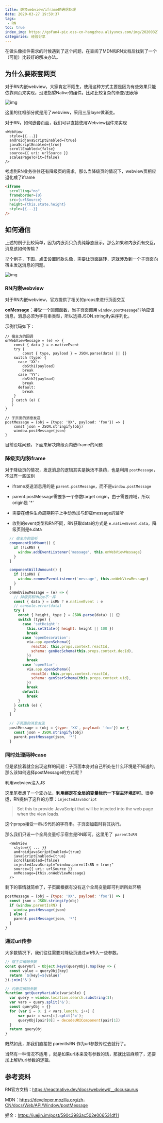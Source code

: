 ```yaml
---
title: 嵌套webview/iframe的通信处理
date: 2020-03-27 19:50:37
tags: 
 - RN
toc: true
index_img: https://gofun4-pic.oss-cn-hangzhou.aliyuncs.com/img/20200327215829.png
categories: 经验分享
---
```


在做头像挂件需求的时候遇到了这个问题，在查阅了MDN和RN文档后找到了一个（可能）比较好的解决办法。

## 为什么要嵌套网页

对于RN内嵌webview，大家肯定不陌生，使用这种方式主要是因为有些效果只能依靠网页来实现，没法指望Native的组件。比如比较复杂的渐变/图表等

<!--more-->

![img](https://gofun4-pic.oss-cn-hangzhou.aliyuncs.com/img/20200327215519.png)

这里的红框部分就是用了webview，采用三层layer做渐变。

对于RN，如何嵌套页面，我们可以直接使用Webview组件来实现


```react
<WebView
  style={{...}}
  androidjavaScriptEnabled={true} 
  javaScriptEnabled={true} 
  scrollEnabled={false}
  source={{ uri: urlSource }}
  scalesPageToFit={false}
/>
```

考虑到RN业务往往还有降级页的需求，那么当降级页的情况下，webview页相应退化成了iframe
```html
<iframe 
  scrolling="no"
  frameborder={0}
  src={urlSource}
  height={this.state.height}
  style={{...}}
/>
```

## 如何通信

上述的例子比较简单，因为内嵌页只负责纯静态展示。那么如果和内嵌页有交互，消息该如何传输？

举个例子，下图，点击设置同款头像，需要让页面跳转，这就涉及到一个子页面向宿主发送消息的问题。

![img](https://gofun4-pic.oss-cn-hangzhou.aliyuncs.com/img/20200327215602.png)

### RN内嵌webview

对于RN内嵌webview，官方提供了相关的props来进行页面交互

**onMessage**：接受一个回调函数，当子页面调用 `window.postMessage`时响应该消息，消息必须为字符串类型，所以选择JSON.stringify来序列化。

示例代码如下：

```react
// 宿主方的回调 
onWebViewMessage = (e) => {
	const { data } = e.nativeEvent
	try {
		const { type, payload } = JSON.parse(data) || {}
    switch (type) {
      case 'XX':     
        doSth1(payload)
        break
      case 'YY':
        doSth2(payload)
        break
      default:
        break
    }
   } catch (e) {
   }
}

// 子页面的消息发送
postMessage = (obj = {type: 'XX', payload: 'foo'}) => {
	const json = JSON.stringify(obj)
	window.postMessage(json)
}
```

目前没啥问题，下面来解决降级页内嵌iframe的问题

### 降级页内嵌iframe

对于降级页的情况，发送消息的逻辑其实是换汤不换药，也是利用 `postMessage`，不过有一些区别

- iframe发送消息用的是 `parent.postMessage`，而不是`window.postMessage`

- parent.postMessage需要多一个参数target origin，由于需要跨域，所以origin是 '*'

- 需要在组件生命周期钩子上手动添加与卸载message的监听

- 收到的event类型和RN不同，RN获取data的方式是 `e.nativeEvent.data`，降级页则是e.data

```js
  // 宿主方的监听
  componentDidMount() {
    if (!isRN) {
      window.addEventListener('message', this.onWebViewMessage)
    }
  }

  componentWillUnmount() {
    if (!isRN) {
      window.removeEventListener('message', this.onWebViewMessage)
    }
  }
  onWebViewMessage = (e) => {
    // 降级页和RN的e不一样
    const { data } = isRN ? e.nativeEvent : e
    // console.error(data)
    try {
      const { height, type } = JSON.parse(data) || {}
      switch (type) {
        case 'setHeight':
          this.setState({ height: height || 100 })
          break
        case 'openDecoration':
          via.app.openSchema({
            reactId: this.props.context.reactId,
            schema: genDecSchema(this.props.context.decId),
          })
          break
        case 'openStar':
          via.app.openSchema({
            reactId: this.props.context.reactId,
            schema: genStarSchema(this.props.context.uid),
          })
          break
        default:
          break
      }
    } catch (e) {
    }
  }
  
  // 子页面的消息发送
  postMessage = (obj = {type: 'XX', payload: 'foo'}) => {
    const json = JSON.stringify(obj)
    parent.postMessage(json, '*')
  }
```

### 同时处理两种case

但是紧接着就会出现这样的问题：子页面本身对自己所处在什么环境是不知道的。那么该如何选择postMessage的方式呢？

利用webview注入JS

这里笔者想了一个笨办法，**利用绑定在全局的变量标示一下宿主环境即可**。很幸运，RN提供了这样的方案：`injectedJavaScript`

>  Set this to provide JavaScript that will be injected into the web page when the view loads.

这个props接受一串JS代码的字符串。子页面加载时将其执行。

那么我们只设一个全局变量标示宿主是RN即可。这里用了` parentIsRN`

```react
  <WebView
    style={{ ... }}
    androidjavaScriptEnabled={true} 
    javaScriptEnabled={true} 
    scrollEnabled={false}
    injectedJavaScript="window.parentIsRN = true;"
    source={{ uri: urlSource }}
    onMessage={this.onWebViewMessage}
  />
```

剩下的事情就简单了，子页面根据有没有这个全局变量即可判断所处环境

```js
postMessage = (obj = {type: 'XX', payload: 'foo'}) => {
  const json = JSON.stringify(obj)
  if (window.parentIsRN) {
    window.postMessage(json)
  } else {
    parent.postMessage(json, '*')
  }
}
```



### 通过url传参

大多数情况下，我们往往需要对降级页通过url传入一些参数。

```js
// 宿主页编码参数
const queryUrl = Object.keys(queryObj).map(key => { 
  const value = queryObj[key]
  return `${key}=${value}`
}).join('&')

// 内嵌页解码参数
function getQueryVariable(variable) {
  var query = window.location.search.substring(1);
  var vars = query.split('&');
  const queryObj = {}
  for (var i = 0; i < vars.length; i++) {
      var pair = vars[i].split('=');
      queryObj[pair[0]] = decodeURIComponent(pair[1])
  }
  return queryObj
}
```

既然如此，那我们直接把 parentIsRN 作为url参数传过去就行了。

当然有一种情况不适用 ，就是如果url本来没有参数的话，那就比较麻烦了，还要加上解析url参数的逻辑。

## 参考资料

RN官方文档：https://reactnative.dev/docs/webview#__docusaurus

MDN：https://developer.mozilla.org/zh-CN/docs/Web/API/Window/postMessage

掘金：https://juejin.im/post/590c3983ac502e006531df11